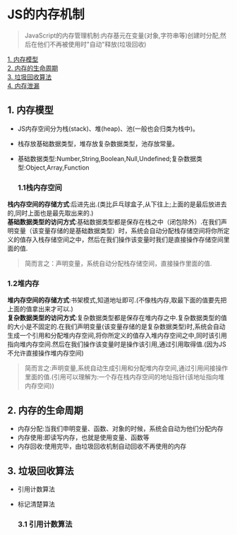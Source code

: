 # JS的内存机制
>JavaScript的内存管理机制:内存基元在变量(对象,字符串等)创建时分配,然后在他们不再被使用时"自动"释放(垃圾回收)

[1. 内存模型](#内存模型)  
[2. 内存的生命周期](#内存的生命周期)  
[3. 垃圾回收算法](#垃圾回收算法)  
[4. 内存泄漏](#内存泄漏)  

## <a id="内存模型">1. 内存模型</a>
* JS内存空间分为栈(stack)、堆(heap)、池(一般也会归类为栈中)。   
* 栈存放基础数据类型，堆存放复杂数据类型，池存放常量。  
* 基础数据类型:Number,String,Boolean,Null,Undefined;复杂数据类型:Object,Array,Function  

  ### 1.1栈内存空间
**栈内存空间的存储方式**:后进先出.(类比乒乓球盒子,从下往上;上面的是最后放进去的,同时上面也是最先取出来的.)  
**基础数据类型的访问方式**:基础数据类型都是保存在栈之中（闭包除外）.在我们声明变量（该变量存储的是基础数据类型）时，系统会自动分配栈存储空间将你所定义的值存入栈存储空间之中，然后在我们操作该变量时我们是直接操作存储空间里面的值.   
>简而言之：声明变量，系统自动分配栈存储空间，直接操作里面的值.    

  ### 1.2堆内存
**堆内存空间的存储方式**:书架模式,知道地址即可.(不像栈内存,取最下面的值要先把上面的值拿出来才可以.)  
**复杂数据类型的访问方式**:复杂数据类型都是保存在堆内存之中.复杂数据类型的值的大小是不固定的.在我们声明变量(该变量存储的是复杂数据类型)时,系统会自动生成一个引用和分配堆内存空间,将你所定义的值存入堆内存空间之中,同时该引用指向堆内存空间.然后在我们操作该变量时是操作该引用,通过引用取得值.(因为JS不允许直接操作堆内存空间)  
>简而言之:声明变量,系统自动生成引用和分配堆内存空间,通过引用间接操作里面的值.(引用可以理解为:一个存在栈内存空间的地址指针(该地址指向堆内存空间))  

## <a id="内存的生命周期">2. 内存的生命周期</a>

* 内存分配:当我们申明变量、函数、对象的时候，系统会自动为他们分配内存
* 内存使用:即读写内存，也就是使用变量、函数等
* 内存回收:使用完毕，由垃圾回收机制自动回收不再使用的内存

## <a id="垃圾回收算法">3. 垃圾回收算法</a>
* 引用计数算法
* 标记清楚算法

  ### 3.1 引用计数算法
